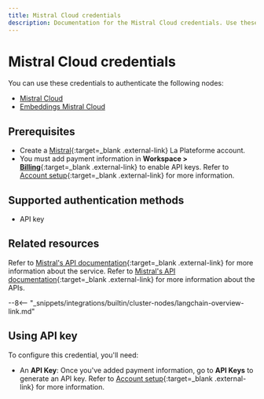 ```yaml
---
title: Mistral Cloud credentials
description: Documentation for the Mistral Cloud credentials. Use these credentials to authenticate Mistral Cloud in n8n, a workflow automation platform.
---
```


# Mistral Cloud credentials

You can use these credentials to authenticate the following nodes:

* [Mistral Cloud](/integrations/builtin/cluster-nodes/sub-nodes/n8n-nodes-langchain.lmchatmistralcloud/)
* [Embeddings Mistral Cloud](/integrations/builtin/cluster-nodes/sub-nodes/n8n-nodes-langchain.embeddingsmistralcloud/)

## Prerequisites

- Create a [Mistral](https://mistral.ai/){:target=_blank .external-link} La Plateforme account.
- You must add payment information in **Workspace >** [**Billing**](https://console.mistral.ai/billing/){:target=_blank .external-link} to enable API keys. Refer to [Account setup](https://docs.mistral.ai/getting-started/quickstart/#account-setup){:target=_blank .external-link} for more information.

## Supported authentication methods

- API key

## Related resources

Refer to [Mistral's API documentation](https://docs.mistral.ai/){:target=_blank .external-link} for more information about the service. Refer to [Mistral's API documentation](https://docs.mistral.ai/api/){:target=_blank .external-link} for more information about the APIs.

--8<-- "_snippets/integrations/builtin/cluster-nodes/langchain-overview-link.md"

## Using API key

To configure this credential, you'll need:

- An **API Key**: Once you've added payment information, go to **API Keys** to generate an API key. Refer to [Account setup](https://docs.mistral.ai/getting-started/quickstart/#account-setup){:target=_blank .external-link} for more information.
